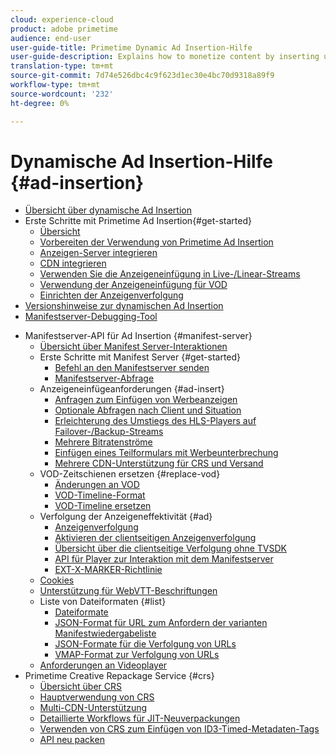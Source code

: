 ```yaml
---
cloud: experience-cloud
product: adobe primetime
audience: end-user
user-guide-title: Primetime Dynamic Ad Insertion-Hilfe
user-guide-description: Explains how to monetize content by inserting user-targeted dynamic ads on the server and engage audience with personalized ads.
translation-type: tm+mt
source-git-commit: 7d74e526dbc4c9f623d1ec30e4bc70d9318a89f9
workflow-type: tm+mt
source-wordcount: '232'
ht-degree: 0%

---
```



# Dynamische Ad Insertion-Hilfe {#ad-insertion}

+ [Übersicht über dynamische Ad Insertion](home.md)
+ Erste Schritte mit Primetime Ad Insertion{#get-started}
   + [Übersicht](get-started-ptai.md)
   + [Vorbereiten der Verwendung von Primetime Ad Insertion](setup-ptai.md)
   + [Anzeigen-Server integrieren](integrate-ad-server.md)
   + [CDN integrieren](integrate-cdn.md)
   + [Verwenden Sie die Anzeigeneinfügung in Live-/Linear-Streams](ad-insertion-live-linear-stream.md)
   + [Verwendung der Anzeigeneinfügung für VOD](ad-insertion-vod.md)
   + [Einrichten der Anzeigenverfolgung](set-up-ad-tracking.md)
+ [Versionshinweise zur dynamischen Ad Insertion](https://docs.adobe.com/content/help/en/primetime/release-notes/ptai/ptai-19x-release-notes.html)
+ [Manifestserver-Debugging-Tool](manifest-server-debugging-tool.md)

<!-- + [Server Side Ad Insertion debugging dashboard](ssai-debugging-dashboard.md)-->
+ Manifestserver-API für Ad Insertion {#manifest-server}
   + [Übersicht über Manifest Server-Interaktionen](msapi-topics/ms-overview.md)
   + Erste Schritte mit Manifest Server {#get-started}
      + [Befehl an den Manifestserver senden](msapi-topics/ms-getting-started/ms-sending-cmd.md)
      + [Manifestserver-Abfrage](msapi-topics/ms-getting-started/ms-api-query-params.md)
   + Anzeigeneinfügeanforderungen {#ad-insert}
      + [Anfragen zum Einfügen von Werbeanzeigen](msapi-topics/ms-insert-ads/ms-ad-insert.md)
      + [Optionale Abfragen nach Client und Situation](msapi-topics/ms-insert-ads/ms-api-query-param-situation.md)
      + [Erleichterung des Umstiegs des HLS-Players auf Failover-/Backup-Streams](msapi-topics/ms-insert-ads/hls-switching-to-failover.md)
      + [Mehrere Bitratenströme](msapi-topics/ms-insert-ads/ms-api-mbr-streams.md)
      + [Einfügen eines Teilformulars mit Werbeunterbrechung](msapi-topics/ms-insert-ads/partial-ad-break-insetion.md)
      + [Mehrere CDN-Unterstützung für CRS und Versand](msapi-topics/ms-insert-ads/ms-api-multi-cdns-for-crs.md)
   + VOD-Zeitschienen ersetzen {#replace-vod}
      + [Änderungen an VOD](msapi-topics/ms-changes-vod-timeline/ms-replace-vod-timeline.md)
      + [VOD-Timeline-Format](msapi-topics/ms-changes-vod-timeline/ms-api-timeline-format.md)
      + [VOD-Timeline ersetzen](msapi-topics/ms-changes-vod-timeline/t-ms-replace-vod-timeline.md)
   + Verfolgung der Anzeigeneffektivität {#ad}
      + [Anzeigenverfolgung](msapi-topics/ms-at-effectiveness/ms-at-overview.md)
      + [Aktivieren der clientseitigen Anzeigenverfolgung](msapi-topics/ms-at-effectiveness/ms-enable-client-side-ad-tracking.md)
      + [Übersicht über die clientseitige Verfolgung ohne TVSDK](msapi-topics/ms-at-effectiveness/notvsdk-csat-overview.md)
      + [API für Player zur Interaktion mit dem Manifestserver](msapi-topics/ms-at-effectiveness/notvsdk-csat-ms-interface.md)
      + [EXT-X-MARKER-Richtlinie](msapi-topics/ms-at-effectiveness/ms-api-playlists.md)
   + [Cookies](msapi-topics/ms-cookies.md)
   + [Unterstützung für WebVTT-Beschriftungen](msapi-topics/ms-webvtt-captions.md)
   + Liste von Dateiformaten {#list}
      + [Dateiformate](msapi-topics/ms-list-file-formats/ms-api-file-formats.md)
      + [JSON-Format für URL zum Anfordern der varianten Manifestwiedergabeliste](msapi-topics/ms-list-file-formats/ms-json-m3u8.md)
      + [JSON-Formate für die Verfolgung von URLs](msapi-topics/ms-list-file-formats/notvsdk-csat-sidecar.md)
      + [VMAP-Format zur Verfolgung von URLs](msapi-topics/ms-list-file-formats/notvsdk-csat-vmap.md)
   + [Anforderungen an Videoplayer](msapi-topics/ms-player-req.md)
+ Primetime Creative Repackage Service {#crs}
   + [Übersicht über CRS](creative-repackaging-service/crs-overview.md)
   + [Hauptverwendung von CRS](creative-repackaging-service/jit-async-hls-conv.md)
   + [Multi-CDN-Unterstützung](creative-repackaging-service/multi-cdn-supportt.md)
   + [Detaillierte Workflows für JIT-Neuverpackungen](creative-repackaging-service/jit-repackage.md)
   + [Verwenden von CRS zum Einfügen von ID3-Timed-Metadaten-Tags](creative-repackaging-service/inject-id3.md)
   + [API neu packen](creative-repackaging-service/api-repackage.md)
